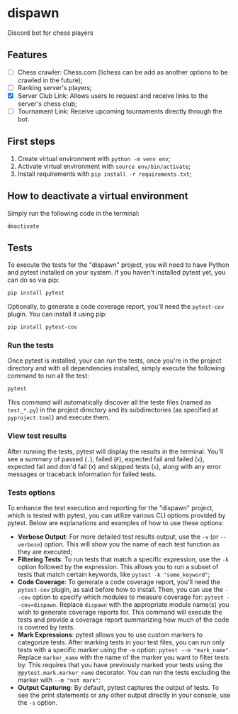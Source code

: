 # dispawn

Discord bot for chess players

## Features

- [ ] Chess crawler: Chess.com (lichess can be add as another options to be crawled in the future);
- [ ] Ranking server's players;
- [x] Server Club Link: Allows users to request and receive links to the server's chess club;
- [ ] Tournament Link: Receive upcoming tournaments directly through the bot.

## First steps

1. Create virtual environment with `python -m venv env`;
2. Activate virtual environment with `source env/bin/activate`;
3. Install requirements with `pip install -r requirements.txt`;

## How to deactivate a virtual environment

Simply run the following code in the terminal:

```
deactivate
```

## Tests

To execute the tests for the "dispawn" project, you will need to have Python and
pytest installed on your system. If you haven't installed pytest yet, you can do
so via pip:

```bash
pip install pytest
```

Optionally, to generate a code coverage report, you'll need the `pytest-cov`
plugin. You can install it using pip:

```bash
pip install pytest-cov
```

### Run the tests

Once pytest is installed, your can run the tests, once you're in the project
directory and with all dependencies installed, simply execute the following
command to run all the test:

```bash
pytest
```

This command will automatically discover all the teste files (named as `test_*.py`)
in the project directory and its subdirectories (as specified at `pyproject.toml`)
and execute them.

### View test results

After running the tests, pytest will display the results in the terminal. You'll
see a summary of passed (`.`), failed (`F`), expected fail and failed (`x`),
expected fail and don'd fail (`X`) and skipped tests (`s`), along with any error messages
or traceback information for failed tests.

### Tests options

To enhance the test execution and reporting for the "dispawn" project, which is
tested with pytest, you can utilize various CLI options provided by pytest.
Below are explanations and examples of how to use these options:

- **Verbose Output**: For more detailed test results output, use the `-v` (or
  `--verbose`) option. This will show you the name of each test function as they
  are executed;
- **Filtering Tests**: To run tests that match a specific expression, use the
  `-k` option followed by the expression. This allows you to run a subset of tests
  that match certain keywords, like `pytest -k "some_keyword"`;
- **Code Coverage**: To generate a code coverage report, you'll need the
  `pytest-cov` plugin, as said before how to install. Then, you can use the `--cov`
  option to specify which modules to measure coverage for: `pytest --cov=dispawn`.
  Replace `dispawn` with the appropriate module name(s) you wish to generate
  coverage reports for. This command will execute the tests and provide a coverage
  report summarizing how much of the code is covered by tests.
- **Mark Expressions**: pytest allows you to use custom markers to categorize tests.
  After marking tests in your test files, you can run only tests with a specific
  marker using the `-m` option: `pytest --m "mark_name"`. Replace `marker_name` with
  the name of the marker you want to filter tests by. This requires that you have
  previously marked your tests using the `@pytest.mark.marker_name` decorator.
  You can run the tests excluding the marker with `--m "not mark"`:
- **Output Capturing**: By default, pytest captures the output of tests. To see
  the print statements or any other output directly in your console, use the `-s` option.
